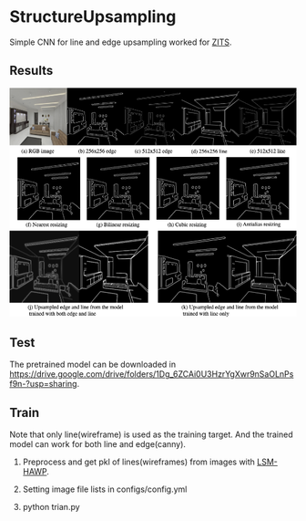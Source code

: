# StructureUpsampling
Simple CNN for line and edge upsampling worked for [ZITS](https://github.com/DQiaole/ZITS_inpainting).

## Results
![](./asserts/SSU.png)


## Test

The pretrained model can be downloaded in https://drive.google.com/drive/folders/1Dg_6ZCAi0U3HzrYgXwr9nSaOLnPsf9n-?usp=sharing.


## Train

Note that only line(wireframe) is used as the training target. And the trained model can work for both line and edge(canny).

1. Preprocess and get pkl of lines(wireframes) from images with [LSM-HAWP](https://github.com/ewrfcas/MST_inpainting).

2. Setting image file lists in configs/config.yml

3. python trian.py


